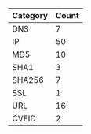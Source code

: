 | Category | Count |
| --- | --- |
| DNS | 7 |
| IP | 50 |
| MD5 | 10 |
| SHA1 | 3 |
| SHA256 | 7 |
| SSL | 1 |
| URL | 16 |
| CVEID | 2 |
